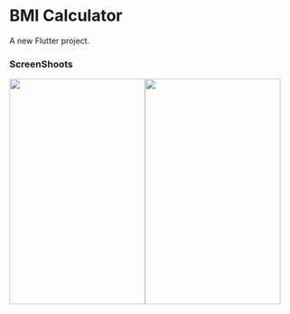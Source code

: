 # BMI Calculator

A new Flutter project.

### ScreenShoots

<img src="https://user-images.githubusercontent.com/58309881/92768277-4fb14500-f3b1-11ea-95da-895ba08a69ef.PNG" width="240" height="400"><img src="https://user-images.githubusercontent.com/58309881/92768270-4e801800-f3b1-11ea-8de8-d6ce808809cd.PNG" width="240" height="400">
